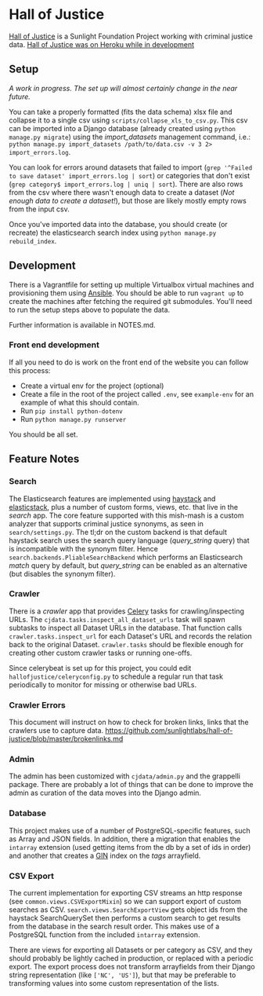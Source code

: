# Hall of Justice
[Hall of Justice](http://hallofjustice.sunlightfoundation.com/) is a Sunlight Foundation Project working with criminal justice data. [Hall of Justice was on Heroku while in development](http://hall-of-justice.herokuapp.com/)

## Setup

*A work in progress. The set up will almost certainly change in the near future.*

You can take a properly formatted (fits the data schema) xlsx file and collapse it to a single csv using `scripts/collapse_xls_to_csv.py`. This csv can be imported into a Django database (already created using `python manage.py migrate`) using the *import_datasets* management command, i.e.: `python manage.py import_datasets /path/to/data.csv -v 3 2> import_errors.log`.

You can look for errors around datasets that failed to import (`grep '^Failed to save dataset' import_errors.log | sort`) or categories that don't exist (`grep category$ import_errors.log | uniq | sort`). There are also  rows from the csv where there wasn't enough data to create a dataset (*Not enough data to create a dataset!*), but those are likely mostly empty rows from the input csv.

Once you've imported data into the database, you should create (or recreate) the elasticsearch search index using `python manage.py rebuild_index`.

## Development

There is a Vagrantfile for setting up multiple Virtualbox virtual machines and provisioning them using [Ansible](http://docs.ansible.com). You should be able to run `vagrant up` to create the machines after fetching the required git submodules. You'll need to run the setup steps above to populate the data.

Further information is available in NOTES.md.

### Front end development

If all you need to do is work on the front end of the website you can follow this process:

- Create a virtual env for the project (optional)
- Create a file in the root of the project called `.env`, see `example-env` for an example of what this should contain.
- Run `pip install python-dotenv`
- Run `python manage.py runserver`

You should be all set.

## Feature Notes

### Search

The Elasticsearch features are implemented using [haystack](http://django-haystack.readthedocs.org/en/v2.4.0/) and [elasticstack](https://github.com/bennylope/elasticstack), plus a number of custom forms, views, etc. that live in the *search* app. The core feature supported with this mish-mash is a custom analyzer that supports criminal justice synonyms, as seen in `search/settings.py`. The tl;dr on the custom backend is that default haystack search uses the search query language (*query_string* query) that is incompatible with the synonym filter. Hence `search.backends.PliableSearchBackend` which performs an Elasticsearch *match* query by default, but *query_string* can be enabled as an alternative (but disables the synonym filter).

### Crawler

There is a *crawler* app that provides [Celery](http://docs.celeryproject.org/en/latest/index.html) tasks for crawling/inspecting URLs. The `cjdata.tasks.inspect_all_dataset_urls` task will spawn subtasks to inspect all Dataset URLs in the database. That function calls `crawler.tasks.inspect_url` for each Dataset's URL and records the relation back to the original Dataset. `crawler.tasks` should be flexible enough for creating other custom crawler tasks or running one-offs.

Since celerybeat is set up for this project, you could edit `hallofjustice/celeryconfig.py` to schedule a regular run that task periodically to monitor for missing or otherwise bad URLs.

### Crawler Errors

This document will instruct on how to check for broken links, links that the crawlers use to capture data.
https://github.com/sunlightlabs/hall-of-justice/blob/master/brokenlinks.md

### Admin

The admin has been customized with `cjdata/admin.py` and the grappelli package. There are probably a lot of things that can be done to improve the admin as curation of the data moves into the Django admin.

### Database

This project makes use of a number of PostgreSQL-specific features, such as Array and JSON fields. In addition, there a migration that enables the `intarray` extension (used getting items from the db by a set of ids in order) and another that creates a [GIN](http://www.postgresql.org/docs/9.4/interactive/gin.html) index on the *tags* arrayfield.

### CSV Export

The current implementation for exporting CSV streams an http response (see `common.views.CSVExportMixin`) so we can support export of custom searches as CSV. `search.views.SearchExportView` gets object ids from the haystack SearchQuerySet then performs a custom search to get results from the database in the search result order. This makes use of a PostgreSQL function from the included `intarray` extension.

There are views for exporting all Datasets or per category as CSV, and they should probably be lightly cached in production, or replaced with a periodic export. The export process does not transform arrayfields from their Django string representation (like `['NC', 'US']`), but that may be preferable to transforming values into some custom representation of the lists.
